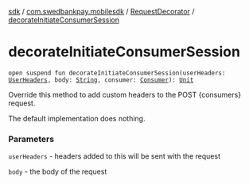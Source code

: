 [sdk](../../index.md) / [com.swedbankpay.mobilesdk](../index.md) / [RequestDecorator](index.md) / [decorateInitiateConsumerSession](./decorate-initiate-consumer-session.md)

# decorateInitiateConsumerSession

`open suspend fun decorateInitiateConsumerSession(userHeaders: `[`UserHeaders`](../-user-headers/index.md)`, body: `[`String`](https://kotlinlang.org/api/latest/jvm/stdlib/kotlin/-string/index.html)`, consumer: `[`Consumer`](../-consumer/index.md)`): `[`Unit`](https://kotlinlang.org/api/latest/jvm/stdlib/kotlin/-unit/index.html)

Override this method to add custom headers to the POST {consumers} request.

The default implementation does nothing.

### Parameters

`userHeaders` - headers added to this will be sent with the request

`body` - the body of the request